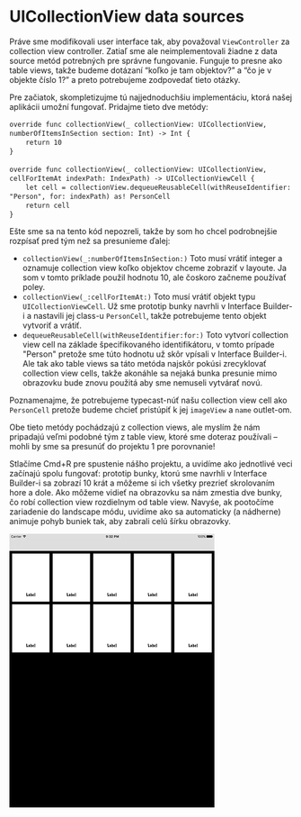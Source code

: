 # UICollectionView data sources

Práve sme modifikovali user interface tak, aby považoval `ViewController` za collection view controller. Zatiaľ sme ale neimplementovali žiadne z data source metód potrebných pre správne fungovanie. Funguje to presne ako table views, takže budeme dotázaní “koľko je tam objektov?” a “čo je v objekte číslo 1?” a preto potrebujeme zodpovedať tieto otázky.

Pre začiatok, skompletizujme tú najjednoduchšiu implementáciu, ktorá našej aplikácii umožní fungovať. Pridajme tieto dve metódy:

    override func collectionView(_ collectionView: UICollectionView, numberOfItemsInSection section: Int) -> Int {
        return 10
    }

    override func collectionView(_ collectionView: UICollectionView, cellForItemAt indexPath: IndexPath) -> UICollectionViewCell {
        let cell = collectionView.dequeueReusableCell(withReuseIdentifier: "Person", for: indexPath) as! PersonCell
        return cell
    }

Ešte sme sa na tento kód nepozreli, takže by som ho chcel podrobnejšie rozpísať pred tým než sa presunieme ďalej:

-   `collectionView(_:numberOfItemsInSection:)` Toto musí vrátiť integer a oznamuje collection view koľko objektov chceme zobraziť v layoute. Ja som v tomto príklade použil hodnotu 10, ale čoskoro začneme používať poley.
-   `collectionView(_:cellForItemAt:)` Toto musí vrátiť objekt typu `UICollectionViewCell`. Už sme prototip bunky navrhli v Interface Builder-i a nastavili jej class-u `PersonCell`, takže potrebujeme tento objekt vytvoriť a vrátiť.
-   `dequeueReusableCell(withReuseIdentifier:for:)` Toto vytvorí collection view cell na základe špecifikovaného identifikátoru, v tomto prípade "Person" pretože sme túto hodnotu už skôr vpísali v Interface Builder-i. Ale tak ako table views sa táto metóda najskôr pokúsi zrecyklovať collection view cells, takže akonáhle sa nejaká bunka presunie mimo obrazovku bude znovu použitá aby sme nemuseli vytvárať novú.

Poznamenajme, že potrebujeme typecast-núť našu collection view cell ako `PersonCell` pretože budeme chcieť pristúpiť k jej `imageView` a `name` outlet-om.

Obe tieto metódy pochádzajú z collection views, ale myslím že nám pripadajú veľmi podobné tým z table view, ktoré sme doteraz používali – mohli by sme sa presunúť do projektu 1 pre porovnanie!

Stlačíme Cmd+R pre spustenie nášho projektu, a uvidíme ako jednotlivé veci začínajú spolu fungovať: prototip bunky, ktorú sme navrhli v Interface Builder-i sa zobrazí 10 krát a môžeme si ich všetky prezrieť skrolovaním hore a dole. Ako môžeme vidieť na obrazovku sa nám zmestia dve bunky, čo robí collection view rozdielnym od table view. Navyśe, ak pootočíme zariadenie do landscape módu, uvidíme ako sa automaticky (a nádherne) animuje pohyb buniek tak, aby zabrali celú šírku obrazovky.

![UICollectionView s naším jednoduchým návrhom](10-4.png)
